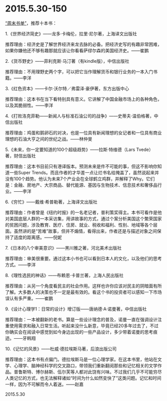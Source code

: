 2015.5.30-150
=============
[“周末书单”](http://mp.weixin.qq.com/s?__biz=MjM5NDAzMjk2MA==&mid=209243846&idx=1&sn=c6dedd39b5e1b2a7b611ebca243b0909&scene=5#rd)，推荐十本书：

1.《世界经济简史》——龙多·卡梅伦，拉里·尼尔著，上海译文出版社

推荐理由：经济史是了解世界经济来龙去脉的必备。把经济史写的有趣非常困难，如果你嫌他还不够有趣那就应该让你看看萨缪尔森的美国经济史。——崔鹏

2.《货币野史》——菲利克斯·马汀著（有kindle版），中信出版社

推荐理由：不用理野史两个字，可以把它当作理解货币和银行业务的一本入门书籍。——李洋

3.《红色资本》——卡尔·沃尔特／弗雷泽·豪伊著，东方出版中心

推荐理由：这本书在当下看特别具有意义。它讲解了中国金融市场上的各种角色，以及其脆弱性。——李洋

4.《打败洛克菲勒——新闻人与标准石油公司的战争》——史蒂夫·温伯格著，中信出版社

推荐理由：鸡蛋和鹅卵石的对决，也是一位具有新闻理想的女记者和一位具有商业理想的石油大亨之间的世纪之战。——林仲旻

5.《未来，你一定要知道的100个超级趋势》——拉斯·特维德（Lars Tvede）著，财信出版社

推荐理由：这本书目前只有港译版本。预测未来是件不可能的事，但这不影响你知道一些Super Trends。而且作者的才华差一点让烂书名给掩盖了，虽然说起来并没有100个趋势。他认为未来7个产业会在全球鹤立鸡群，并解释了Why。它们是：金融、房地产、大宗商品、替代能源、基因与生物技术、信息技术和奢侈品行业。——李洋

6.《穷忙》——戴维·希普勒著，上海译文出版社

推荐理由：作者曾是《纽约时报》的一名老记者，普利策奖得主。本书可看作是他对美国底层人群的一本采访集，用讲故事的方式，通过个案分析美国这个繁荣国家的贫困问题，涉及教育、医疗、住房、就业、税收和福利、性别、地域等各个层面。虽然讲的是“苦难”故事，但并不煽情，看得出来，作者还是与描述对象之间保持了适度的距离感。——倪妮

7.《日本的八个审美意识》——黑川雅之著，河北美术出版社

推荐理由：审美很重要。通过这本小书也可以看到日本人的文化，以及他们的思考方式。——李洋

8.《理性选民的神话》——布赖恩·卡普兰著，上海人民出版社

推荐理由：从另一个角度看民主的社会作用。这样也许你应该对民主的阴暗面有所了解。大多数人的决策也不一定是最有效的。看这个书的投资者可以感知一下市场误认有多严重。——崔鹏

9.《设计心理学1：日常的设计》增订版——唐纳德·A·诺曼著，中信出版社

推荐理由：一本被翻新的老书。算是一些设计理念的普及，诺曼一直在强调设计注重使用需求和融入日常生活。听起来没什么新意，毕竟已经20多年过去了，不过你确实会在阅读中感觉到如今身边出现的一些产品设计，多少带着诺曼的思考痕迹。——牙韩翔

10.《记忆的风景》——杜威·德拉埃斯马著，后浪出版公司

推荐理由：这本书有点偏门。德拉埃斯马是一位心理学家。在这本书里，他站在文学、心理学、脑神经科学的交叉路口，带领我们重新翻阅那些和记忆相关的文学作品。普鲁斯特、博尔赫斯、伍尔芙等人都对此饶有兴味。不过我们几乎不可能穷尽人类记忆的方式，也无法解释诸如“时间为什么如然变快了”这类问题。记忆和时间一样，因为不可解而令人着迷。——赵嘉

2015.5.30